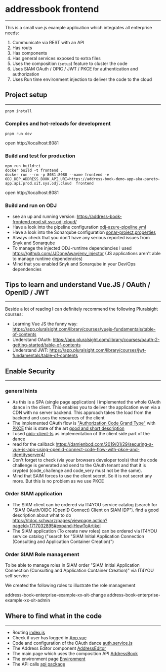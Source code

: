 # addressbook frontend
----------------------
This is a small vue.js example application which integrates all enterprise needs:

1. Communicate via REST with an API
2. Has routs
3. Has components
3. Has general services exposed to extra files
4. Uses the composition (`setup`) feature to cluster the code
5. Uses SIAM OAuth / OPIC / JWT / PKCE for authentication and authorization 
6. Uses Run time environment injection to deliver the code to the cloud


## Project setup
----------------
```
pnpm install
```

### Compiles and hot-reloads for development
```
pnpm run dev 
```
open http://localhost:8081

### Build and test for production
```
npm run build:ci
docker build -t frontend .
docker run --rm -p 8081:8080 --name frontend -e ODJ_DEP_ADDRESS_BOOK_API_URI=https://address-book-demo-app-aka-pareto-app.api.prod.sit.sys.odj.cloud  frontend 
```
open http://localhost:8081

### Build and run on ODJ
* see an up and running version: https://address-book-frontend.prod.sit.svc.odj.cloud/
* Have a look into the pipeline configuration [odj-azure-pipeline.yml](odj-azure-pipeline.yml)
* Have a look into the Sonarqube configuration [sonar-project.properties](sonar-project.properties)
* Always check that you don't have any serious reported issues from Snyk and Sonarqube 
* To manage the injected ODJ-runtime dependencies I used https://github.com/JJDoneAway/env_injector (JS applications aren't able to manage runtime dependencies)
* Mind that you enabled Snyk and Sonarqube in your Dev/Ops dependencies

## Tips to learn and understand Vue.JS / OAuth / OpenID / JWT
-------------------------------------------------------------
Beside a lot of reading I can definitely recommend the following Pluralsight courses:
* Learning Vue JS the funny way: https://app.pluralsight.com/library/courses/vuejs-fundamentals/table-of-contents
* Understand OAuth: https://app.pluralsight.com/library/courses/oauth-2-getting-started/table-of-contents
* Understand JWT: https://app.pluralsight.com/library/courses/jwt-fundamentals/table-of-contents

## Enable Security
------------------
### general hints
* As this is a SPA (single page application) I implemented the whole OAuth dance in the client. This enables you to deliver the application even via a CDN with no server backend. This approach takes the load from the backend and uses the resources of the client
* The implemented OAuth flow is ["Authorization Code Grand Type"](https://oauth.net/2/grant-types/authorization-code/) with [PKCE](https://oauth.net/2/pkce/) this is state of the art [good and short description](https://auth0.com/docs/get-started/authentication-and-authorization-flow/authorization-code-flow-with-proof-key-for-code-exchange-pkce)
* I used [oidc-client-ts](https://github.com/authts/oidc-client-ts) as implementation of the client side part of the dance  
* read for the callback https://damienbod.com/2019/01/29/securing-a-vue-js-app-using-openid-connect-code-flow-with-pkce-and-identityserver4/
* Don't forget to check (via your browsers developer tools) that the code challenge is generated and send to the OAuth tenant and that it is crypted (code_challenge and code_very must not be the same).     
* Mind that SAIM forces to use the  client secret. So it is not secret any more. But this is no problem as we use PKCE

### Order SIAM application
* The SIAM client can be ordered via IT4YOU service catalog (search for "SIAM OAuth/OIDC (OpenID Connect) Client on SIAM IDP"). find a good description about what to do https://itdoc.schwarz/pages/viewpage.action?pageId=1717032895#expand-HowToArtikel
* The SIAM application (To create new roles) can be ordered via IT4YOU service catalog ("search for "SIAM Initial Application Connection (Consulting and Application Container Creation)")

### Order SIAM Role management
To be able to manage roles in SIAM order "SIAM Initial Application Connection (Consulting and Application Container Creation)" via IT4YOU self service

We created the following roles to illustrate the role management

address-book-enterprise-example-xx-sit-change
address-book-enterprise-example-xx-sit-admin



## Where to find what in the code
---------------------------------
* Routing [index.js](./src/router/index.js)
* Check if user has logged in [App.vue](./src/App.vue)
* Code and configuration of the OAuth dance [auth.service.js](./src/components/services/auth.service.js)
* The Address Editor component [AddressEditor](./src/components/AddressEditor.vue)
* The main page which uses the composition API [AddressBook](./src/components/AddressBook.vue) 
* The environment page [Environment](./src/components/CheckEnvironment.vue)
* The API calls [api package](./src/components/api/)

